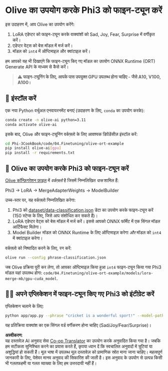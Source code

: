 <!--
CO_OP_TRANSLATOR_METADATA:
{
  "original_hash": "aed7639909ebbd1960507880cff2ae4c",
  "translation_date": "2025-04-04T17:13:13+00:00",
  "source_file": "code\\03.Finetuning\\olive-ort-example\\README.md",
  "language_code": "hi"
}
-->
# Olive का उपयोग करके Phi3 को फाइन-ट्यून करें

इस उदाहरण में, आप Olive का उपयोग करेंगे:

1. LoRA एडेप्टर को फाइन-ट्यून करके वाक्यांशों को Sad, Joy, Fear, Surprise में वर्गीकृत करें।
1. एडेप्टर वेट्स को बेस मॉडल में मर्ज करें।
1. मॉडल को `int4` में ऑप्टिमाइज़ और क्वांटाइज़ करें।

हम आपको यह भी दिखाएंगे कि फाइन-ट्यून किए गए मॉडल का उपयोग ONNX Runtime (ORT) Generate API के माध्यम से कैसे करें।

> **⚠️ फाइन-ट्यूनिंग के लिए, आपके पास उपयुक्त GPU उपलब्ध होना चाहिए - जैसे A10, V100, A100।**

## 💾 इंस्टॉल करें

एक नया Python वर्चुअल एनवायरनमेंट बनाएं (उदाहरण के लिए, `conda` का उपयोग करके):

```bash
conda create -n olive-ai python=3.11
conda activate olive-ai
```

इसके बाद, Olive और फाइन-ट्यूनिंग वर्कफ़्लो के लिए आवश्यक डिपेंडेंसीज़ इंस्टॉल करें:

```bash
cd Phi-3CookBook/code/04.Finetuning/olive-ort-example
pip install olive-ai[gpu]
pip install -r requirements.txt
```

## 🧪 Olive का उपयोग करके Phi3 को फाइन-ट्यून करें
[Olive कॉन्फ़िगरेशन फ़ाइल](../../../../../code/03.Finetuning/olive-ort-example/phrase-classification.json) में *वर्कफ़्लो* है जिसमें निम्नलिखित *पास* शामिल हैं:

Phi3 -> LoRA -> MergeAdapterWeights -> ModelBuilder

उच्च-स्तर पर, यह वर्कफ़्लो निम्नलिखित करेगा:

1. Phi3 को [dataset/data-classification.json](../../../../../code/03.Finetuning/olive-ort-example/dataset/dataset-classification.json) डेटा का उपयोग करके फाइन-ट्यून करें (150 स्टेप्स के लिए, जिसे आप संशोधित कर सकते हैं)।
1. LoRA एडेप्टर वेट्स को बेस मॉडल में मर्ज करें। इससे आपको ONNX फॉर्मेट में एक सिंगल मॉडल आर्टिफैक्ट मिलेगा।
1. Model Builder मॉडल को ONNX Runtime के लिए ऑप्टिमाइज़ करेगा *और* मॉडल को `int4` में क्वांटाइज़ करेगा।

वर्कफ़्लो को निष्पादित करने के लिए, रन करें:

```bash
olive run --config phrase-classification.json
```

जब Olive प्रक्रिया पूरी कर लेगा, तो आपका ऑप्टिमाइज़ किया हुआ `int4` फाइन-ट्यून किया गया Phi3 मॉडल यहां उपलब्ध होगा: `code/04.Finetuning/olive-ort-example/models/lora-merge-mb/gpu-cuda_model`.

## 🧑‍💻 अपने एप्लिकेशन में फाइन-ट्यून किए गए Phi3 को इंटीग्रेट करें

एप्लिकेशन चलाने के लिए:

```bash
python app/app.py --phrase "cricket is a wonderful sport!" --model-path models/lora-merge-mb/gpu-cuda_model
```

यह प्रतिक्रिया वाक्यांश का एक सिंगल वर्ड वर्गीकरण होना चाहिए (Sad/Joy/Fear/Surprise)।

**अस्वीकरण**:  
यह दस्तावेज़ AI अनुवाद सेवा [Co-op Translator](https://github.com/Azure/co-op-translator) का उपयोग करके अनुवादित किया गया है। जबकि हम सटीकता सुनिश्चित करने का प्रयास करते हैं, कृपया ध्यान दें कि स्वचालित अनुवादों में त्रुटियां या अशुद्धियां हो सकती हैं। मूल भाषा में उपलब्ध मूल दस्तावेज़ को प्रामाणिक स्रोत माना जाना चाहिए। महत्वपूर्ण जानकारी के लिए, पेशेवर मानव अनुवाद की सिफारिश की जाती है। इस अनुवाद के उपयोग से उत्पन्न किसी भी गलतफहमी या गलत व्याख्या के लिए हम उत्तरदायी नहीं हैं।